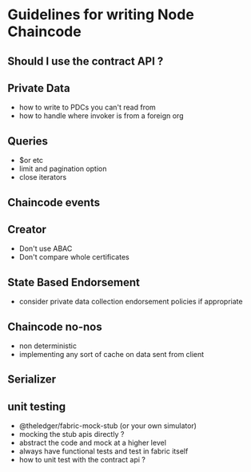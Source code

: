 # Guidelines for writing Node Chaincode

## Should I use the contract API ?


## Private Data
* how to write to PDCs you can't read from
* how to handle where invoker is from a foreign org


## Queries
* $or etc
* limit and pagination option
* close iterators

## Chaincode events

## Creator
* Don't use ABAC
* Don't compare whole certificates

## State Based Endorsement
* consider private data collection endorsement policies if appropriate
 
## Chaincode no-nos
* non deterministic
* implementing any sort of cache on data sent from client
  
## Serializer

## unit testing
- @theledger/fabric-mock-stub (or your own simulator)
- mocking the stub apis directly ?
- abstract the code and mock at a higher level
- always have functional tests and test in fabric itself
- how to unit test with the contract api ?